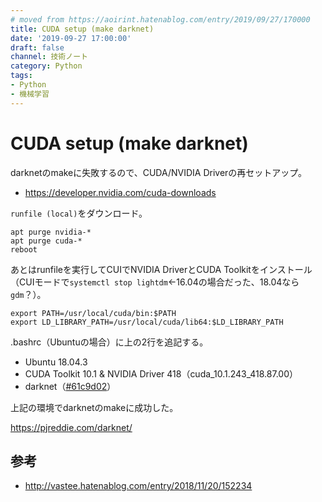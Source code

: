 ```yaml
---
# moved from https://aoirint.hatenablog.com/entry/2019/09/27/170000
title: CUDA setup (make darknet)
date: '2019-09-27 17:00:00'
draft: false
channel: 技術ノート
category: Python
tags:
- Python
- 機械学習
---
```

# CUDA setup (make darknet)

darknetのmakeに失敗するので、CUDA/NVIDIA Driverの再セットアップ。

- <https://developer.nvidia.com/cuda-downloads>

`runfile (local)`をダウンロード。

```shell
apt purge nvidia-*
apt purge cuda-*
reboot
```

あとはrunfileを実行してCUIでNVIDIA DriverとCUDA Toolkitをインストール（CUIモードで`systemctl stop lightdm`←16.04の場合だった、18.04なら`gdm`？）。

```shell
export PATH=/usr/local/cuda/bin:$PATH
export LD_LIBRARY_PATH=/usr/local/cuda/lib64:$LD_LIBRARY_PATH
```

.bashrc（Ubuntuの場合）に上の2行を追記する。

- Ubuntu 18.04.3
- CUDA Toolkit 10.1 & NVIDIA Driver 418（cuda_10.1.243_418.87.00）
- darknet（[#61c9d02](https://github.com/pjreddie/darknet/tree/61c9d02ec461e30d55762ec7669d6a1d3c356fb2)）

上記の環境でdarknetのmakeに成功した。

<https://pjreddie.com/darknet/>

## 参考

- <http://vastee.hatenablog.com/entry/2018/11/20/152234>
